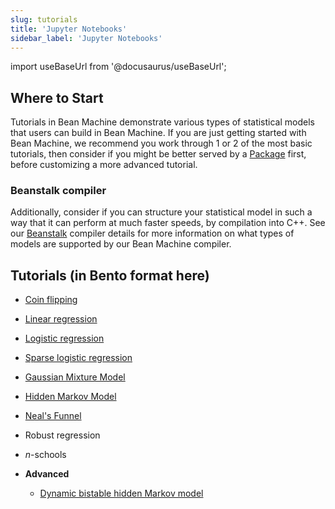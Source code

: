 ```yaml
---
slug: tutorials
title: 'Jupyter Notebooks'
sidebar_label: 'Jupyter Notebooks'
---
```

import useBaseUrl from '@docusaurus/useBaseUrl';

<!-- @import "../../header.md" -->

## Where to Start
Tutorials in Bean Machine demonstrate various types of statistical models that users can build in Bean Machine. If you are just getting started with Bean Machine, we recommend you work through 1 or 2 of the most basic tutorials, then consider if you might be better served by a [Package](../packages/packages.md) first, before customizing a more advanced tutorial.

### Beanstalk compiler
Additionally, consider if you can structure your statistical model in such a way that it can perform at much faster speeds, by compilation into C++. See our [Beanstalk](../beanstalk/beanstalk.md) compiler details for more information on what types of models are supported by our Bean Machine compiler.

## Tutorials (in Bento format here)

* [Coin flipping](https://www.internalfb.com/intern/anp/view/?id=277521)
* [Linear regression](https://www.internalfb.com/intern/anp/view/?id=282519)
* [Logistic regression](https://www.internalfb.com/intern/anp/view/?id=280068)
* [Sparse logistic regression](https://www.internalfb.com/intern/anp/view/?id=275391)
* [Gaussian Mixture Model](https://www.internalfb.com/intern/anp/view/?id=270772)
* [Hidden Markov Model](https://www.internalfb.com/intern/anp/view/?id=273851)
* [Neal's Funnel](https://www.internalfb.com/intern/anp/view/?id=273308)
* Robust regression
* $n$-schools

* **Advanced**
  * [Dynamic bistable hidden Markov model](https://www.internalfb.com/intern/anp/view/?id=275944)

